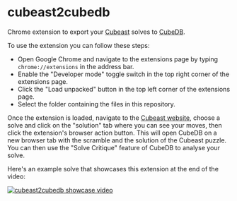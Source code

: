 # cubeast2cubedb
Chrome extension to export your [Cubeast](https://app.cubeast.com) solves to [CubeDB](https://www.cubedb.net).

To use the extension you can follow these steps:

- Open Google Chrome and navigate to the extensions page by typing `chrome://extensions` in the address bar.
- Enable the "Developer mode" toggle switch in the top right corner of the extensions page.
- Click the "Load unpacked" button in the top left corner of the extensions page.
- Select the folder containing the files in this repository.

Once the extension is loaded, navigate to the [Cubeast website](https://app.cubeast.com/), choose a solve and click on the "solution" tab where you can see your moves, then click the extension's browser action button. This will open CubeDB on a new browser tab with the scramble and the solution of the Cubeast puzzle. You can then use the "Solve Critique" feature of CubeDB to analyse your solve.

Here's an example solve that showcases this extension at the end of the video: 

[![cubeast2cubedb showcase video](https://img.youtube.com/vi/fJW54pbSW-k/0.jpg)](https://www.youtube.com/watch?v=fJW54pbSW-k)
